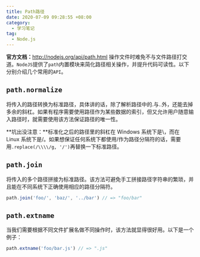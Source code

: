 ```yaml
---
title: Path路径
date: 2020-07-09 09:28:55 +08:00
category:
  - 学习笔记
tag:
  - Node.js
---
```


**官方文档：**<http://nodejs.org/api/path.html>
操作文件时难免不与文件路径打交道。`NodeJS`提供了`path`内置模块来简化路径相关操作，并提升代码可读性。以下分别介绍几个常用的`API`。

## `path.normalize`

将传入的路径转换为标准路径，具体讲的话，除了解析路径中的.与..外，还能去掉多余的斜杠。如果有程序需要使用路径作为某些数据的索引，但又允许用户随意输入路径时，就需要使用该方法保证路径的唯一性。

**坑出没注意：**标准化之后的路径里的斜杠在 Windows 系统下是\\，而在 Linux 系统下是/。如果想保证任何系统下都使用/作为路径分隔符的话，需要用`.replace(/\\\\/g, '/')`再替换一下标准路径。

## `path.join`

将传入的多个路径拼接为标准路径。该方法可避免手工拼接路径字符串的繁琐，并且能在不同系统下正确使用相应的路径分隔符。

```js
path.join('foo/', 'baz/', '../bar') // => "foo/bar"
```

## `path.extname`

当我们需要根据不同文件扩展名做不同操作时，该方法就显得很好用。以下是一个例子：

```js
path.extname('foo/bar.js') // => ".js"
```
